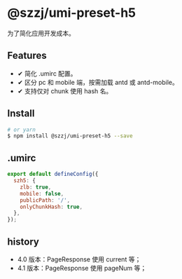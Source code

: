 # @szzj/umi-preset-h5

为了简化应用开发成本。

## Features

- ✔︎ 简化 .umirc 配置。
- ✔︎ 区分 pc 和 mobile 端，按需加载 antd 或 antd-mobile。
- ✔︎ 支持仅对 chunk 使用 hash 名。

## Install

```bash
# or yarn
$ npm install @szzj/umi-preset-h5 --save
```

## .umirc

```js
export default defineConfig({
  szh5: {
    zlb: true,
    mobile: false,
    publicPath: '/',
    onlyChunkHash: true,
  },
});
```

## history

- 4.0 版本：PageResponse 使用 current 等；
- 4.1 版本：PageResponse 使用 pageNum 等；
